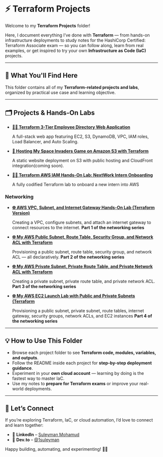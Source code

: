# ⚡ Terraform Projects

Welcome to my **Terraform Projects** folder!  

Here, I document everything I’ve done with **Terraform** — from hands-on infrastructure deployments to study notes for the HashiCorp Certified: Terraform Associate exam — so you can follow along, learn from real examples, or get inspired to try your own **Infrastructure as Code (IaC)** projects.

---

## 🚀 What You'll Find Here

This folder contains all of my **Terraform-related projects and labs**, organized by practical use case and learning objective.

---

## 🗂️ Projects & Hands-On Labs

- **[🧑‍💻 Terraform 3-Tier Employee Directory Web Application](https://github.com/1suleyman/-Terraform-3-Tier-Employee-Directory-Web-Application)**  

  A full-stack web app featuring EC2, S3, DynamoDB, VPC, IAM roles, Load Balancer, and Auto Scaling.

- **[🌌 Hosting My Space Invaders Game on Amazon S3 with Terraform](https://github.com/1suleyman/-Hosting-My-Space-Invaders-Game-on-Amazon-S3-with-Terraform)** 

  A static website deployment on S3 with public hosting and CloudFront integration(coming soon).

- **[🧑‍💻 Terraform AWS IAM Hands-On Lab: NextWork Intern Onboarding](https://github.com/1suleyman/-Terraform-AWS-IAM-Hands-On-Lab-NextWork-Intern-Onboarding/tree/main)**  

  A fully codified Terraform lab to onboard a new intern into AWS

### Networking 

- **[🌐 AWS VPC, Subnet, and Internet Gateway Hands-On Lab (Terraform Version)](https://github.com/1suleyman/-AWS-VPC-Subnet-and-Internet-Gateway-Hands-On-Lab-Terraform-Version-)**  

  Creating a VPC, configure subnets, and attach an internet gateway to connect resources to the internet. **Part 1 of the networking series**

- **[🌐 My AWS Public Subnet, Route Table, Security Group, and Network ACL with Terraform](https://github.com/1suleyman/-My-AWS-Public-Subnet-Route-Table-Security-Group-and-Network-ACL-with-Terraform)**  

  Provisioning a public subnet, route table, security group, and network ACL — all declaratively. **Part 2 of the networking series**

- **[🌐 My AWS Private Subnet, Private Route Table, and Private Network ACL with Terraform](https://github.com/1suleyman/-My-AWS-Private-Subnet-Private-Route-Table-and-Private-Network-ACL-with-Terraform/tree/main?tab=readme-ov-file)**  

  Creating a private subnet, private route table, and private network ACL. **Part 3 of the networking series**

- **[🌐 My AWS EC2 Launch Lab with Public and Private Subnets (Terraform](https://github.com/1suleyman/-My-AWS-EC2-Launch-Lab-with-Public-and-Private-Subnets-Terraform-/tree/main?tab=readme-ov-file#-my-aws-ec2-launch-lab-with-public-and-private-subnets-terraform)**  

  Provisioning a public subnet, private subnet, route tables, internet gateway, security groups, network ACLs, and EC2 instances **Part 4 of the networking series**

---

## 💡 How to Use This Folder

- Browse each project folder to see **Terraform code, modules, variables, and outputs**.  
- Follow the README inside each project for **step-by-step deployment guidance**.  
- Experiment in your **own cloud account** — learning by doing is the fastest way to master IaC.  
- Use my notes to **prepare for Terraform exams** or improve your real-world deployments.  

---

## 🤝 Let’s Connect

If you’re exploring Terraform, IaC, or cloud automation, I’d love to connect and learn together:  

- 💼 **LinkedIn** – [Suleyman Mohamud](https://www.linkedin.com/in/suleyman-mohamud/)  
- 🧠 **Dev.to** – [@1suleyman](https://dev.to/1suleyman)  

Happy building, automating, and experimenting! 🌱✨
